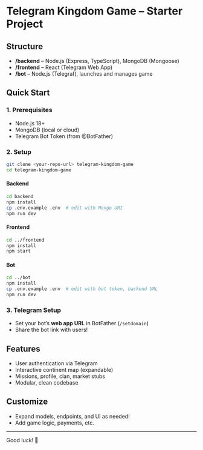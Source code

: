 # Telegram Kingdom Game – Starter Project

## Structure

- **/backend** – Node.js (Express, TypeScript), MongoDB (Mongoose)
- **/frontend** – React (Telegram Web App)
- **/bot** – Node.js (Telegraf), launches and manages game

## Quick Start

### 1. Prerequisites
- Node.js 18+
- MongoDB (local or cloud)
- Telegram Bot Token (from @BotFather)

### 2. Setup

```bash
git clone <your-repo-url> telegram-kingdom-game
cd telegram-kingdom-game
```

#### Backend
```bash
cd backend
npm install
cp .env.example .env  # edit with Mongo URI
npm run dev
```
#### Frontend
```bash
cd ../frontend
npm install
npm start
```
#### Bot
```bash
cd ../bot
npm install
cp .env.example .env  # edit with bot token, backend URL
npm run dev
```

### 3. Telegram Setup
- Set your bot’s **web app URL** in BotFather (`/setdomain`)
- Share the bot link with users!

## Features

- User authentication via Telegram
- Interactive continent map (expandable)
- Missions, profile, clan, market stubs
- Modular, clean codebase

## Customize

- Expand models, endpoints, and UI as needed!
- Add game logic, payments, etc.

---

Good luck! 🚀